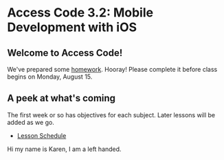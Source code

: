 # Access Code 3.2: Mobile Development with iOS

## Welcome to Access Code!

We've prepared some [homework](lessons/prework). Hooray! Please 
complete it before class begins on Monday, August 15.

## A peek at what's coming

The first week or so has objectives for each subject. Later lessons will be added as we go.

- [Lesson Schedule](schedule.md)

Hi my name is Karen, I am a left handed. 
